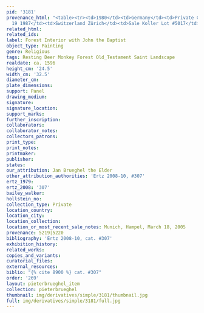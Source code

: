 ```yaml
---
pid: '3181'
provenance_html: "<table><tr><td>1980</td><td>Germany</td><td>Private Collection</td></tr><tr><td>Nov
  19 1987</td><td>Switzerland Zürich</td><td>Sale Koller Lot #5017</td></tr></table>"
related_html: 
related_ids: 
label: Forest Interior with John the Baptist
object_type: Painting
genre: Religious
tags: Resting Deer Monkey Forest Old_Testament Saint Landscape
realdate: ca. 1596
height_cm: '24.5'
width_cm: '32.5'
diameter_cm: 
plate_dimensions: 
support: Panel
drawing_medium: 
signature: 
signature_location: 
support_marks: 
further_inscription: 
collaborators: 
collaborator_notes: 
collectors_patrons: 
print_type: 
print_notes: 
printmaker: 
publisher: 
states: 
our_attribution: Jan Brueghel the Elder
other_attribution_authorities: 'Ertz 2008-10, #307'
ertz_1979: 
ertz_2008: '307'
bailey_walker: 
hollstein_no: 
collection_type: Private
location_country: 
location_city: 
location_collection: 
location_or_most_recent_sale_notes: Munich, Hampel, March 18, 2005
provenance: 5219|5220
bibliography: 'Ertz 2008-10, cat. #307'
exhibition_history: 
related_works: 
copies_and_variants: 
curatorial_files: 
external_resources: 
biblio: "{% cite 8900 %} cat. #307"
order: '269'
layout: pieterbrueghel_item
collection: pieterbrueghel
thumbnail: img/derivatives/simple/3181/thumbnail.jpg
full: img/derivatives/simple/3181/full.jpg
---
```

